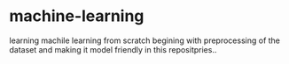 # machine-learning
learning machile learning from scratch
begining with preprocessing of the dataset and making it model friendly
in this repositpries..
